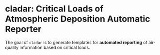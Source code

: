 
# cladar: Critical Loads of Atmospheric Deposition Automatic Reporter 

The goal of `cladar` is to generate templates for **automated reporting** of air-quality information based on critical loads.
